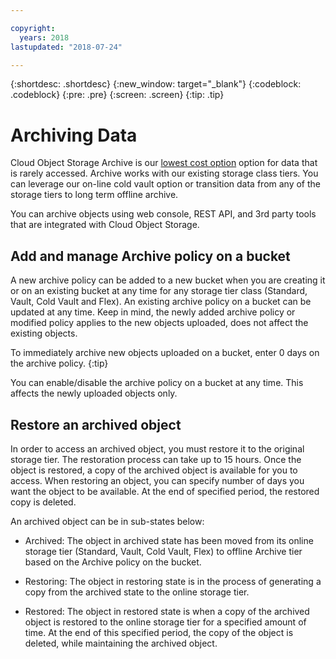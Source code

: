```yaml
---

copyright:
  years: 2018
lastupdated: "2018-07-24"

---
```

{:shortdesc: .shortdesc}
{:new_window: target="_blank"}
{:codeblock: .codeblock}
{:pre: .pre}
{:screen: .screen}
{:tip: .tip}


# Archiving Data

Cloud Object Storage Archive is our [lowest cost option](
https://www.ibm.com/cloud-computing/bluemix/pricing-object-storage) option for data that is rarely accessed. Archive works with our existing storage class tiers. You can leverage our on-line cold vault option or transition data from any of the storage tiers to long term offline archive.

You can archive objects using web console, REST API, and 3rd party tools that are integrated with Cloud Object Storage. 


## Add and manage Archive policy on a bucket

A new archive policy can be added to a new bucket when you are creating it or on an existing bucket at any time for any storage tier class (Standard, Vault, Cold Vault and Flex). An existing archive policy on a bucket can be updated at any time. Keep in mind, the newly added archive policy or modified policy applies to the new objects uploaded, does not affect the existing objects.


To immediately archive new objects uploaded on a bucket, enter 0 days on the archive policy.
{:tip}

You can enable/disable the archive policy on a bucket at any time. This affects the newly uploaded objects only.


## Restore an archived object

In order to access an archived object, you must restore it to the original storage tier. The restoration process can take up to 15 hours. Once the object is restored, a copy of the archived object is available for you to access. When restoring an object, you can specify number of days you want the object to be available. At the end of specified period, the restored copy is deleted.

An archived object can be in sub-states below:

* Archived: The object in archived state has been moved from its online storage tier (Standard, Vault, Cold Vault, Flex) to offline Archive tier based on the Archive policy on the bucket.

* Restoring: The object in restoring state is in the process of generating a copy from the archived state to the online storage tier.

* Restored: The object in restored state is when a copy of the archived object is restored to the online storage tier for a specified amount of time. At the end of this specified period, the copy of the object is deleted, while maintaining the archived object.
